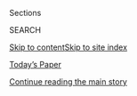 <div id="app">

<div>

<div class="NYTAppHideMasthead css-1r6wvpq e1suatyy0">

<div class="section css-ui9rw0 e1suatyy2">

<div class="css-eph4ug er09x8g0">

<div class="css-6n7j50">

</div>

<span class="css-1dv1kvn">Sections</span>

<div class="css-10488qs">

<span class="css-1dv1kvn">SEARCH</span>

</div>

[Skip to content](#site-content)[Skip to site
index](#site-index)

</div>

<div class="css-10698na e1huz5gh0">

</div>

</div>

<div id="masthead-bar-one" class="section hasLinks css-15hmgas e1csuq9d3">

<div class="css-uqyvli e1csuq9d0">

</div>

<div class="css-1uqjmks e1csuq9d1">

</div>

<div class="css-9e9ivx">

[](https://myaccount.nytimes.com/auth/login?response_type=cookie&client_id=vi)

</div>

<div class="css-1bvtpon e1csuq9d2">

[Today’s Paper](https://www.nytimes.com/section/todayspaper)

</div>

</div>

</div>

</div>

<div data-aria-hidden="false">

<div id="site-content" data-role="main">

<div id="top-wrapper" class="css-15p45cc eaca97t0" type="top">

<div id="top-slug" class="css-19x0jxb eaca97t1" hidden="">

Advertisement

</div>

[Continue reading the main
story](#after-top)

<div class="ad top-wrapper" style="text-align:center;height:100%;display:block;min-height:90px">

<div id="top" class="place-ad" data-position="top" data-size-key="top">

</div>

</div>

<div id="after-top">

</div>

</div>

<div id="byline" class="section css-15h4p1b e9abtgs0">

<div class="css-1j21atc e1svk9qx1">

<div class="css-nfcc9b e1svk9qx3">

<div class="css-vl9dhg e1svk9qx5">

<div class="css-1nrhkj6 e1svk9qx6">

# Jennifer Steinhauer

</div>

## <span></span>

Jennifer Steinhauer has been a reporter for The New York Times since
1994. She has worked on the Metro, Business and National desk, and
served as City Hall bureau chief and Los Angeles bureau chief before
moving to Washington in 2010. She is the author of a novel, two
cookbooks and the upcoming book "The Firsts" the story of the women of
the 116th Congress.

</div>

</div>

</div>

<div>

<div id="mid1-wrapper" class="css-1mn4oms eaca97t0" type="rank">

<div id="mid1-slug" class="css-1tag3rd eaca97t1">

Advertisement

</div>

[Continue reading the main
story](#after-mid1)

<div id="mid1" class="ad mid1-wrapper" style="text-align:center;height:100%;display:block">

</div>

<div id="after-mid1">

</div>

</div>

</div>

<div class="css-185go5a e1o5byef0">

<div class="css-15cbhtu">

  - [Latest](#stream-panel)
  - <span class="css-6n7j50">Search</span>
    <div class="control">
    <div class="label-container css-1dv1kvn">
    Search
    </div>
    <div class="css-wm4t3d">
    **<span id="clear-search-input" class="css-1dv1kvn">Clear this text
    input</span>
    </div>
    </div>
    <span class="css-1iovbfw"></span>

<div id="stream-panel" class="section css-8msx5b e1jz0cab1">

<div class="css-13mho3u">

1.  
    
    <div class="css-1cp3ece">
    
    <div class="css-1l4spti">
    
    [](/2020/07/31/health/covid-contact-tracing-tests.html)
    
    <div class="css-79elbk">
    
    ![](https://static01.nyt.com/images/2020/07/28/science/28VIRUS-TRACE3/28VIRUS-TRACE3-thumbWide.jpg?quality=75&auto=webp&disable=upscale)
    
    </div>
    
    ## Contact Tracing Is Failing in Many States. Here’s Why.
    
    Inadequate testing and protracted delays in producing results have
    crippled tracking and hampered efforts to contain major outbreaks.
    
    <div class="css-1nqbnmb ea5icrr0">
    
    By <span class="css-1n7hynb">Jennifer Steinhauer <span>and</span>
    Abby
    Goodnough</span>
    
    </div>
    
    </div>
    
    <div class="css-1lc2l26 e1xfvim33">
    
    </div>
    
    </div>

2.  
    
    <div class="css-1cp3ece">
    
    <div class="css-1l4spti">
    
    [](/2020/07/28/us/politics/veterans-suicide.html)
    
    <div class="css-79elbk">
    
    ![](https://static01.nyt.com/images/2020/07/28/us/politics/28dc-va/merlin_169646094_23e0bbc5-c4fe-44ca-bca5-3417234a3ac1-thumbWide.jpg?quality=75&auto=webp&disable=upscale)
    
    </div>
    
    ## Report Slams Doctor at V.A. for Dismissing Suicide Risk of Patient Who Later Killed Himself
    
    Six days after being removed by the police from a veterans hospital
    in Washington, the man died from a self-inflicted gunshot wound.
    
    <div class="css-1nqbnmb ea5icrr0">
    
    By <span class="css-1n7hynb">Jennifer
    Steinhauer</span>
    
    </div>
    
    </div>
    
    <div class="css-1lc2l26 e1xfvim33">
    
    </div>
    
    </div>

3.  
    
    <div class="css-1cp3ece">
    
    <div class="css-1l4spti">
    
    [](/2020/07/21/us/politics/coronavirus-military.html)
    
    <div class="css-79elbk">
    
    ![](https://static01.nyt.com/images/2020/07/21/us/politics/21dc-virus-military1/merlin_173626323_c7b0f6f0-692e-4ec9-ad98-ae7ce9c96213-thumbWide.jpg?quality=75&auto=webp&disable=upscale)
    
    </div>
    
    ## Rise in Virus Cases Near Bases in U.S. and Abroad Poses Test for Military
    
    American military officials are trying to contain the spread of the
    coronavirus in its ranks while tackling logistical problems like
    relieving troops overseas.
    
    <div class="css-1nqbnmb ea5icrr0">
    
    By <span class="css-1n7hynb">Jennifer Steinhauer <span>and</span>
    Thomas
    Gibbons-Neff</span>
    
    </div>
    
    </div>
    
    <div class="css-1lc2l26 e1xfvim33">
    
    </div>
    
    </div>

4.  
    
    <div class="css-1cp3ece">
    
    <div class="css-1l4spti">
    
    [](/2020/07/15/magazine/victory-gardens-world-war-II.html)
    
    <div class="css-79elbk">
    
    ![](https://static01.nyt.com/images/2020/07/15/multimedia/15ww2-victory-gardens-01/15ww2-victory-gardens-01-thumbWide.png?quality=75&auto=webp&disable=upscale)
    
    </div>
    
    ### <span class="css-m70j1g">Beyond the World War II We Know</span>
    
    ## Victory Gardens Were More About Solidarity Than Survival
    
    During World War II, millions of Americans grew their own
    vegetables, but the movement was driven much more by government and
    corporate messaging than by the threat of starvation.
    
    <div class="css-1nqbnmb ea5icrr0">
    
    By <span class="css-1n7hynb">Jennifer
    Steinhauer</span>
    
    </div>
    
    </div>
    
    <div class="css-1lc2l26 e1xfvim33">
    
    </div>
    
    </div>

5.  
    
    <div class="css-1cp3ece">
    
    <div class="css-1l4spti">
    
    [](/2020/07/14/us/politics/afghanistan-russia-bounties-marines.html)
    
    <div class="css-79elbk">
    
    ![](https://static01.nyt.com/images/2020/07/10/us/politics/00dc-marines1/00dc-marines1-thumbWide-v3.jpg?quality=75&auto=webp&disable=upscale)
    
    </div>
    
    ## Three Marines, Now Focus of Russian Bounties Investigation, Show the Costs of an Endless War
    
    The U.S. mission in Afghanistan is now described as training,
    advising and assisting Afghan troops. But American forces are still
    patrolling areas that are as deadly as they were in 2001.
    
    <div class="css-1nqbnmb ea5icrr0">
    
    By <span class="css-1n7hynb">Helene Cooper, Jennifer Steinhauer,
    Thomas Gibbons-Neff <span>and</span> Eric
    Schmitt</span>
    
    </div>
    
    </div>
    
    <div class="css-1lc2l26 e1xfvim33">
    
    </div>
    
    </div>

6.  
    
    <div class="css-1cp3ece">
    
    <div class="css-1l4spti">
    
    [](/2020/07/14/us/politics/qanon-politicians-candidates.html)
    
    <div class="css-79elbk">
    
    ![](https://static01.nyt.com/images/2020/07/13/us/politics/00qanon-candidates1/00qanon-candidates1-thumbWide.jpg?quality=75&auto=webp&disable=upscale)
    
    </div>
    
    ## The QAnon Candidates Are Here. Trump Has Paved Their Way.
    
    The conspiracy theorists accuse Democrats and even fellow
    Republicans of being beholden to a cabal of bureaucrats, pedophiles
    and Satanists. President Trump has cheered them on.
    
    <div class="css-1nqbnmb ea5icrr0">
    
    By <span class="css-1n7hynb">Matthew Rosenberg <span>and</span>
    Jennifer
    Steinhauer</span>
    
    </div>
    
    </div>
    
    <div class="css-1lc2l26 e1xfvim33">
    
    </div>
    
    </div>

7.  
    
    <div class="css-1cp3ece">
    
    <div class="css-1l4spti">
    
    [](/2020/07/11/us/politics/military-women-metoo-fort-hood.html)
    
    <div class="css-79elbk">
    
    ![](https://static01.nyt.com/images/2020/07/12/us/politics/12dc-army-metoo-print1/00dc-army-metoo-thumbWide.jpg?quality=75&auto=webp&disable=upscale)
    
    </div>
    
    ## A \#MeToo Moment Emerges for Military Women After Soldier’s Killing
    
    Women in the military say the horrific killing of Army Specialist
    Vanessa Guillen has swept the nation, galvanizing even civilians to
    the cause.
    
    <div class="css-1nqbnmb ea5icrr0">
    
    By <span class="css-1n7hynb">Jennifer
    Steinhauer</span>
    
    </div>
    
    </div>
    
    <div class="css-1lc2l26 e1xfvim33">
    
    </div>
    
    </div>

8.  
    
    <div class="css-1cp3ece">
    
    <div class="css-1l4spti">
    
    [](/2020/06/30/us/politics/russia-taliban-afghanistan-bounty.html)
    
    <div class="css-79elbk">
    
    ![](https://static01.nyt.com/images/2020/06/30/us/politics/30dc-military/30dc-military-thumbWide.jpg?quality=75&auto=webp&disable=upscale)
    
    </div>
    
    ## Father of Slain Marine Finds Heartbreak Anew in Possible Russian Bounty
    
    “If it does come out as true, obviously the heartache would be
    terrible,” said Erik Hendriks, whose son was killed while on patrol
    in Afghanistan.
    
    <div class="css-1nqbnmb ea5icrr0">
    
    By <span class="css-1n7hynb">Jennifer
    Steinhauer</span>
    
    </div>
    
    </div>
    
    <div class="css-1lc2l26 e1xfvim33">
    
    </div>
    
    </div>

9.  
    
    <div class="css-1cp3ece">
    
    <div class="css-1l4spti">
    
    [](/2020/06/25/us/politics/tammy-duckworth-vice-president-joe-biden.html)
    
    <div class="css-79elbk">
    
    ![](https://static01.nyt.com/images/2020/06/24/us/politics/00duckworth1/00duckworth1-thumbWide.jpg?quality=75&auto=webp&disable=upscale)
    
    </div>
    
    ## Tammy Duckworth Is Battle Tested. Could She Help Joe Biden in His Biggest Mission?
    
    The Biden campaign is vetting Ms. Duckworth, a senator and a veteran
    with a compelling life story, as a potential running mate. “I can
    push back against Trump in a way others can’t,” she says.
    
    <div class="css-1nqbnmb ea5icrr0">
    
    By <span class="css-1n7hynb">Jennifer
    Steinhauer</span>
    
    </div>
    
    </div>
    
    <div class="css-1lc2l26 e1xfvim33">
    
    </div>
    
    </div>

10. 
    
    <div class="css-1cp3ece">
    
    <div class="css-1l4spti">
    
    [](/2020/06/12/us/politics/trump-polls-military-approval.html)
    
    <div class="css-79elbk">
    
    ![](https://static01.nyt.com/images/2020/06/09/us/politics/09military-vote-00/09military-vote-00-thumbWide-v2.jpg?quality=75&auto=webp&disable=upscale)
    
    </div>
    
    ## Trump’s Actions Rattle the Military World: ‘I Can’t Support the Man’
    
    The president’s threat to use troops against largely peaceful
    protesters, as well as other attempts to politicize the military,
    have unsettled a number of current and former members and their
    families.
    
    <div class="css-1nqbnmb ea5icrr0">
    
    By <span class="css-1n7hynb">Jennifer Steinhauer</span>
    
    </div>
    
    </div>
    
    <div class="css-1lc2l26 e1xfvim33">
    
    </div>
    
    </div>

<div class="css-13mho3u">

<div class="css-1t62hi8">

<div class="css-1stvaey">

Show
More

<div>

<div style="border:0;clip:rect(0 0 0 0);height:1px;margin:-1px;overflow:hidden;white-space:nowrap;padding:0;width:1px;position:absolute" data-role="log" data-aria-live="assertive">

</div>

<div style="border:0;clip:rect(0 0 0 0);height:1px;margin:-1px;overflow:hidden;white-space:nowrap;padding:0;width:1px;position:absolute" data-role="log" data-aria-live="assertive">

</div>

<div style="border:0;clip:rect(0 0 0 0);height:1px;margin:-1px;overflow:hidden;white-space:nowrap;padding:0;width:1px;position:absolute" data-role="log" data-aria-live="polite">

</div>

<div style="border:0;clip:rect(0 0 0 0);height:1px;margin:-1px;overflow:hidden;white-space:nowrap;padding:0;width:1px;position:absolute" data-role="log" data-aria-live="polite">

</div>

</div>

</div>

</div>

</div>

</div>

<div class="css-g6hk37 supplemental">

<div id="mid2-wrapper" class="css-10wkyv7 eaca97t0" type="lede">

<div id="mid2-slug" class="css-1tag3rd eaca97t1">

Advertisement

</div>

[Continue reading the main
story](#after-mid2)

<div id="mid2" class="ad mid2-wrapper" style="text-align:center;height:100%;display:block;min-height:250px">

</div>

<div id="after-mid2">

</div>

</div>

## Follow Elsewhere

<div class="module-body">

  - [**<span data-aria-hidden="true">jestei</span><span class="css-1dv1kvn">twitter
    page for jestei</span>](https://twitter.com/jestei)

</div>

## Feedback? Questions?

<div class="css-hftqp3">

Include your name, the article headline, and your message.

</div>

Email Author

</div>

</div>

</div>

</div>

</div>

</div>

## Site Index

<div>

</div>

## Site Information Navigation

  - [© <span>2020</span> <span>The New York Times
    Company</span>](https://help.nytimes.com/hc/en-us/articles/115014792127-Copyright-notice)

<!-- end list -->

  - [NYTCo](https://www.nytco.com/)
  - [Contact
    Us](https://help.nytimes.com/hc/en-us/articles/115015385887-Contact-Us)
  - [Work with us](https://www.nytco.com/careers/)
  - [Advertise](https://nytmediakit.com/)
  - [T Brand Studio](http://www.tbrandstudio.com/)
  - [Your Ad
    Choices](https://www.nytimes.com/privacy/cookie-policy#how-do-i-manage-trackers)
  - [Privacy](https://www.nytimes.com/privacy)
  - [Terms of
    Service](https://help.nytimes.com/hc/en-us/articles/115014893428-Terms-of-service)
  - [Terms of
    Sale](https://help.nytimes.com/hc/en-us/articles/115014893968-Terms-of-sale)
  - [Site
    Map](https://spiderbites.nytimes.com)
  - [Help](https://help.nytimes.com/hc/en-us)
  - [Subscriptions](https://www.nytimes.com/subscription?campaignId=37WXW)

</div>

</div>
